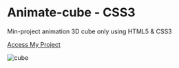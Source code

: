 # Animate-cube - CSS3

Min-project animation 3D cube only using HTML5 & CSS3

[Access My Project](https://jelsonjay.github.io/animate-cube/)

![cube](https://user-images.githubusercontent.com/50907905/94135567-8e3c0a80-fe5b-11ea-9e99-6455fb42ce7a.png)
